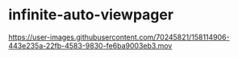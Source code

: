 # infinite-auto-viewpager

https://user-images.githubusercontent.com/70245821/158114906-443e235a-22fb-4583-9830-fe6ba9003eb3.mov

